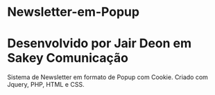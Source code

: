 # Newsletter-em-Popup
# Desenvolvido por Jair Deon em Sakey Comunicação
Sistema de Newsletter em formato de Popup com Cookie.
Criado com Jquery, PHP, HTML e CSS.

